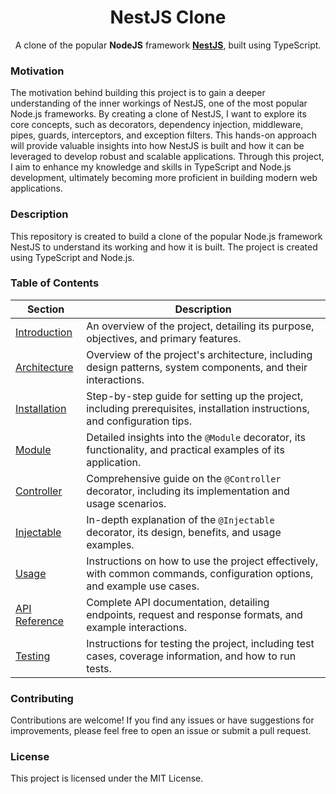 <h1 style="text-align: center;">NestJS Clone</h1>

<p style="text-align: center;">
  A clone of the popular <b>NodeJS</b> framework <a href="https://nestjs.com"><b>NestJS</b></a>, built using TypeScript.
</p>

### Motivation

The motivation behind building this project is to gain a deeper understanding of the inner workings of NestJS, one of
the most popular Node.js frameworks. By creating a clone of NestJS, I want to explore its core concepts, such as
decorators, dependency injection, middleware, pipes, guards, interceptors, and exception filters. This hands-on approach
will provide valuable insights into how NestJS is built and how it can be leveraged to develop robust and scalable
applications. Through this project, I aim to enhance my knowledge and skills in TypeScript and Node.js development,
ultimately becoming more proficient in building modern web applications.

### Description

This repository is created to build a clone of the popular Node.js framework NestJS to understand its working and how it
is built. The project is created using TypeScript and Node.js.

### Table of Contents

| **Section**                                 | **Description**                                                                                                            |
|---------------------------------------------|----------------------------------------------------------------------------------------------------------------------------|
| [Introduction](./docs/introduction.md)      | An overview of the project, detailing its purpose, objectives, and primary features.                                       |
| [Architecture](./docs/arch/architecture.md) | Overview of the project's architecture, including design patterns, system components, and their interactions.              |
| [Installation](./docs/installation.md)      | Step-by-step guide for setting up the project, including prerequisites, installation instructions, and configuration tips. |
| [Module](./docs/module.md)                  | Detailed insights into the `@Module` decorator, its functionality, and practical examples of its application.              |
| [Controller](./docs/controller.md)          | Comprehensive guide on the `@Controller` decorator, including its implementation and usage scenarios.                      |
| [Injectable](./docs/injectable.md)          | In-depth explanation of the `@Injectable` decorator, its design, benefits, and usage examples.                             |
| [Usage](./docs/usage.md)                    | Instructions on how to use the project effectively, with common commands, configuration options, and example use cases.    |
| [API Reference](./docs/api.md)              | Complete API documentation, detailing endpoints, request and response formats, and example interactions.                   |
| [Testing](./docs/testing.md)                | Instructions for testing the project, including test cases, coverage information, and how to run tests.                    |

### Contributing

Contributions are welcome! If you find any issues or have suggestions for improvements, please feel free to open an
issue or submit a pull request.

### License

This project is licensed under the MIT License.
